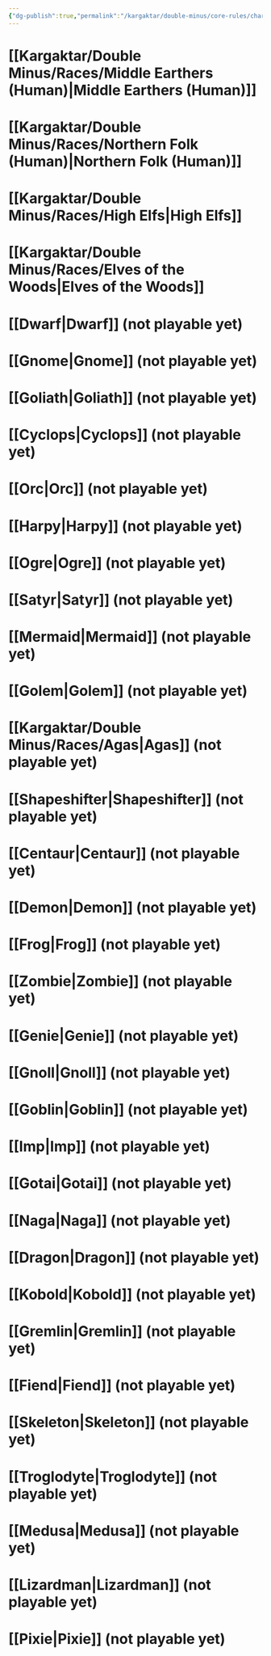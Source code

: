 ```yaml
---
{"dg-publish":true,"permalink":"/kargaktar/double-minus/core-rules/character/main/races-list/"}
---
```



# [[Kargaktar/Double Minus/Races/Middle Earthers (Human)\|Middle Earthers (Human)]] 

# [[Kargaktar/Double Minus/Races/Northern Folk (Human)\|Northern Folk (Human)]]
# [[Kargaktar/Double Minus/Races/High Elfs\|High Elfs]] 

# [[Kargaktar/Double Minus/Races/Elves of the Woods\|Elves of the Woods]]

# [[Dwarf\|Dwarf]] (not playable yet)

# [[Gnome\|Gnome]] (not playable yet)

# [[Goliath\|Goliath]] (not playable yet)

# [[Cyclops\|Cyclops]] (not playable yet)

# [[Orc\|Orc]] (not playable yet)

# [[Harpy\|Harpy]] (not playable yet)

# [[Ogre\|Ogre]] (not playable yet)

# [[Satyr\|Satyr]] (not playable yet)

# [[Mermaid\|Mermaid]] (not playable yet)

# [[Golem\|Golem]] (not playable yet)

# [[Kargaktar/Double Minus/Races/Agas\|Agas]] (not playable yet)

# [[Shapeshifter\|Shapeshifter]] (not playable yet)

# [[Centaur\|Centaur]] (not playable yet)

# [[Demon\|Demon]] (not playable yet)

# [[Frog\|Frog]] (not playable yet)

# [[Zombie\|Zombie]] (not playable yet)
# [[Genie\|Genie]] (not playable yet)

# [[Gnoll\|Gnoll]] (not playable yet)

# [[Goblin\|Goblin]] (not playable yet)

# [[Imp\|Imp]] (not playable yet)

# [[Gotai\|Gotai]] (not playable yet)

# [[Naga\|Naga]] (not playable yet)

# [[Dragon\|Dragon]] (not playable yet)

# [[Kobold\|Kobold]] (not playable yet)

# [[Gremlin\|Gremlin]] (not playable yet)

# [[Fiend\|Fiend]] (not playable yet)

# [[Skeleton\|Skeleton]] (not playable yet)

# [[Troglodyte\|Troglodyte]] (not playable yet)

# [[Medusa\|Medusa]] (not playable yet)

# [[Lizardman\|Lizardman]] (not playable yet)

# [[Pixie\|Pixie]] (not playable yet)



